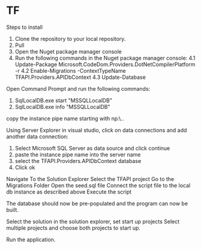 # TF
Steps to install
1. Clone the repository to your local repository.
2. Pull 
3. Open the Nuget package manager console
4. Run the following commands in the Nuget package manager console: 
  4.1 Update-Package Microsoft.CodeDom.Providers.DotNetCompilerPlatform -r
  4.2 Enable-Migrations -ContextTypeName TFAPI.Providers.APIDbContext
  4.3 Update-Database

Open Command Prompt and run the following commands:
  1. SqlLocalDB.exe start "MSSQLLocalDB"
  2. SqlLocalDB.exe info "MSSQLLocalDB"
 
copy the instance pipe name starting with np:\\..

Using Server Explorer in visual studio, click on data connections and add another data connection:
  1. Select Microsoft SQL Server as data source and click continue
  2. paste the instance pipe name into the server name
  3. select the TFAPI.Providers.APIDbContext database
  4. Click ok

Navigate To the Solution Explorer
  Select the TFAPI project
  Go to the Migrations Folder
  Open the seed.sql file
  Connect the script file to the local db instance as described above
  Execute the script
  
  The database should now be pre-populated and the program can now be built.
  
 Select the solution in the solution explorer, set start up projects
 Select multiple projects and choose both projects to start up.
 
Run the application.
  
